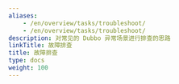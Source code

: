 ```yaml
---
aliases:
    - /en/overview/tasks/troubleshoot/
    - /en/overview/tasks/troubleshoot/
description: 对常见的 Dubbo 异常场景进行排查的思路
linkTitle: 故障排查
title: 故障排查
type: docs
weight: 100
---
```

